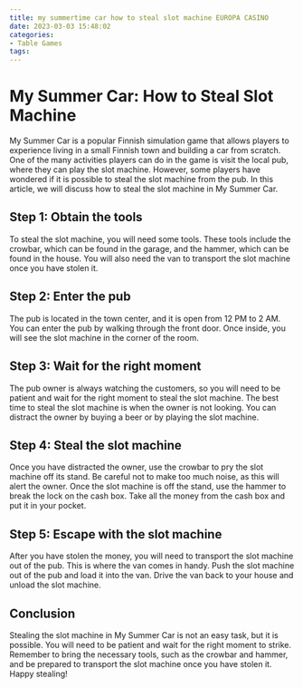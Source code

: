 ```yaml
---
title: my summertime car how to steal slot machine EUROPA CASINO
date: 2023-03-03 15:48:02
categories:
- Table Games
tags:
---
```

# My Summer Car: How to Steal Slot Machine

My Summer Car is a popular Finnish simulation game that allows players to experience living in a small Finnish town and building a car from scratch. One of the many activities players can do in the game is visit the local pub, where they can play the slot machine. However, some players have wondered if it is possible to steal the slot machine from the pub. In this article, we will discuss how to steal the slot machine in My Summer Car.

## Step 1: Obtain the tools

To steal the slot machine, you will need some tools. These tools include the crowbar, which can be found in the garage, and the hammer, which can be found in the house. You will also need the van to transport the slot machine once you have stolen it.

## Step 2: Enter the pub

The pub is located in the town center, and it is open from 12 PM to 2 AM. You can enter the pub by walking through the front door. Once inside, you will see the slot machine in the corner of the room.

## Step 3: Wait for the right moment

The pub owner is always watching the customers, so you will need to be patient and wait for the right moment to steal the slot machine. The best time to steal the slot machine is when the owner is not looking. You can distract the owner by buying a beer or by playing the slot machine.

## Step 4: Steal the slot machine

Once you have distracted the owner, use the crowbar to pry the slot machine off its stand. Be careful not to make too much noise, as this will alert the owner. Once the slot machine is off the stand, use the hammer to break the lock on the cash box. Take all the money from the cash box and put it in your pocket.

## Step 5: Escape with the slot machine

After you have stolen the money, you will need to transport the slot machine out of the pub. This is where the van comes in handy. Push the slot machine out of the pub and load it into the van. Drive the van back to your house and unload the slot machine.

## Conclusion

Stealing the slot machine in My Summer Car is not an easy task, but it is possible. You will need to be patient and wait for the right moment to strike. Remember to bring the necessary tools, such as the crowbar and hammer, and be prepared to transport the slot machine once you have stolen it. Happy stealing!
